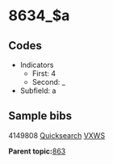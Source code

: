 # 8634\_$a

## Codes

-   Indicators
    -   First: 4
    -   Second: \_
-   Subfield: a

## Sample bibs

4149808 [Quicksearch](https://search.library.yale.edu/catalog/4149808) [VXWS](http://prodorbis.library.yale.edu:7014/vxws/GetHoldingsService?bibId=4149808)

**Parent topic:**[863](../../tags/863/863.md)

